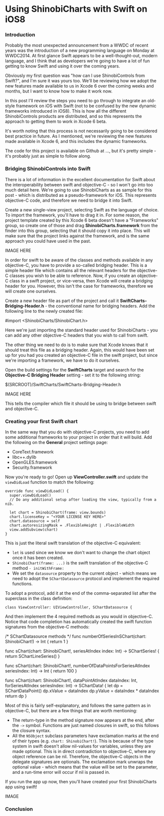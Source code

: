 # Using ShinobiCharts with Swift on iOS8

### Introduction

Probably the most unexpected announcement from a WWDC of recent years was the
introduction of a new programming language on Monday at WWDC2014. At first
glance Swift appears to be a well-thought-out, modern language, and I think that
as developers we're going to have a lot of fun getting to know Swift and using
it over the coming years.

Obviously my first question was "how can I use ShinobiControls from Swift?", and
I'm sure it was yours too. We'll be reviewing how we adopt the new features made
available to us in Xcode 6 over the coming weeks and months, but I want to know
how to make it work now.

In this post I'll review the steps you need to go through to integrate an 
old-style framework on iOS with Swift (not to be confused by the new dynamic
frameworks introduced in iOS8). This is how all the different ShinobiControls
products are distributed, and so this represents the approach to getting them
to work in Xcode 6 beta.

It's worth noting that this process is not necessarily going to be considered
best practice in future. As I mentioned, we're reviewing the new features made
available in Xcode 6, and this includes the dynamic frameworks.

The code for this project is available on Github at ..., but it's pretty simple -
it's probably just as simple to follow along.


### Bridging ShinobiControls into Swift

There is a lot of information in the excellent documentation for Swift about
the interoperability between swift and objective-C - so I won't go into too much
detail here. We're going to use ShinobiCharts as as sample for this post - which
is distributed as a pseudo-framework for iOS. This represents objective-C code,
and therefore we need to bridge it into Swift.

Create a new single-view project, selecting Swift as the language of choice. To
import the framework, you'll have to drag it in. For some reason, the project
template created by this Xcode 6 beta doesn't have a "Frameworks" group, so create
one of those and drag __ShinobiCharts.framework__ from the finder into this group,
selecting that it should copy it into place. This will make sure that the project
links against the framework, and is the same approach you could have used in the
past.

IMAGE HERE

In order for swift to be aware of the classes and methods available in any
objective-C, you have to provide a so-called bridging header. This is a simple
header file which contains all the relevant headers for the objective-C classes
you wish to be able to reference. Now, if you create an objective-C class in a
swift project, or vice-versa, then Xcode will create a bridging header for you.
However, this isn't the case for frameworks, therefore we will create one
ourselves.

Create a new header file as part of the project and call it 
__SwiftCharts-Bridging-Header.h__ - the conventional name for bridging headers.
Add the following line to the newly created file:

  #import <ShinobiCharts/ShinobiChart.h>

Here we're just importing the standard header used for ShinobiCharts - you can
add any other objective-C headers that you wish to call from swift.

The other thing we need to do is to make sure that Xcode knows that it should
treat this file as a bridging header. Again, this would have been set up for you
had you created an objective-C file in the swift project, but since we're importing
a framework, we have to do it ourselves.

Open the build settings for the __SwiftCharts__ target and search for the 
__Objective-C Bridging Header__ setting - set it to the following string:

  $(SRCROOT)/SwiftCharts/SwiftCharts-Bridging-Header.h

IMAGE HERE

This tells the compiler which file it should be using to bridge between swift
and objective-C.


### Creating your first Swift chart

In the same way that you do with objective-C projects, you need to add some
additional frameworks to your project in order that it will build. Add the
following on the __General__ project settings page:

- CoreText.framework
- libc++.dylib
- OpenGLES.framework
- Security.framework

Now you're ready to go! Open up __ViewController.swift__ and update the 
`viewDidLoad` function to match the following:

    override func viewDidLoad() {
      super.viewDidLoad()
      // Do any additional setup after loading the view, typically from a nib.
      
      let chart = ShinobiChart(frame: view.bounds)
      chart.licenseKey = "<YOUR LICENSE KEY HERE>"
      chart.datasource = self
      chart.autoresizingMask = .FlexibleHeight | .FlexibleWidth
      view.addSubview(chart)
    }

This is just the literal swift translation of the objective-C equivalent:

- `let` is used since we know we don't want to change the chart object once it
has been created.
- `ShinobiChart(frame: ...)` is the swift translation of the objective-C method
`- initWithFrame:`
- We set the `datasource` property to the current object - which means we need
to adopt the `SChartDatasource` protocol and implement the required functions.

To adopt a protocol, add it at the end of the comma-separated list after the
superclass in the class definition:

    class ViewController: UIViewController, SChartDatasource {

And then implement the 4 required methods as you would in objective-C. Notice that
code completion has automatically created the swift function signatures from the
objective-C methods:

  /* SChartDatasource methods */
  func numberOfSeriesInSChart(chart: ShinobiChart!) -> Int {
    return 1
  }
    
  func sChart(chart: ShinobiChart!, seriesAtIndex index: Int) -> SChartSeries! {
    return SChartLineSeries()
  }
    
  func sChart(chart: ShinobiChart!, numberOfDataPointsForSeriesAtIndex seriesIndex: Int) -> Int {
    return 100
  }
    
  func sChart(chart: ShinobiChart!, dataPointAtIndex dataIndex: Int, forSeriesAtIndex seriesIndex: Int) -> SChartData! {
    let dp = SChartDataPoint()
    dp.xValue = dataIndex
    dp.yValue = dataIndex * dataIndex
    return dp
  }

Most of this is fairly self-explanatory, and follows the same pattern as in objective-C,
but there are a few things that are worth mentioning:

- The return-type in the method signature now appears at the end, after the `->`
symbol. Functions are just named closures in swift, so this follows the closure
syntax.
- All the `NSObject` subclass parameters have exclamation marks at the end of their
types (e.g. `chart: ShinobiChart!`). This is because of the type system in swift
doesn't allow nil-values for variables, unless they are made optional. This is
in direct contradiction to objective-C, where any object reference can be nil.
Therefore, the objective-C objects in the delegate signatures are optionals. The
exclamation mark unwraps the optional value - which means that the value will be
set to the parameter, and a run-time error will occur if nil is passed in.

If you run the app up now, then you'll have created your first ShinobiCharts app
using swift!

IMAGE

### Conclusion

